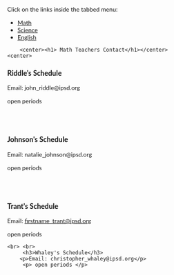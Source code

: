 <!DOCTYPE html>
<html>
<style>
body {font-family: "Lato", sans-serif;}

ul.tab {
    list-style-type: none;
    margin: 0;
    padding: 0;
    overflow: hidden;
    border: 1px solid #ccc;
    background-color: #f1f1f1;
}

/* Float the list items side by side */
ul.tab li {float: left;}

/* Style the links inside the list items */
ul.tab li a {
    display: inline-block;
    color: black;
    text-align: center;
    padding: 14px 16px;
    text-decoration: none;
    transition: 0.3s;
    font-size: 17px;
}

/* Change background color of links on hover */
ul.tab li a:hover {
    background-color: #ddd;
}

/* Create an active/current tablink class */
ul.tab li a:focus, .active {
    background-color: #ccc;
}

/* Style the tab content */
.tabcontent {
    display: none;
    padding: 6px 12px;
    border: 1px solid #ccc;
    border-top: none;
}
</style>
<body>

<p>Click on the links inside the tabbed menu:</p>

<ul class="tab">
<li><a href="javascript:void(0)" class="tablinks" onclick="openTab(event, 'Math')"> Math </a></li>
  <li><a href="javascript:void(0)" class="tablinks" onclick="openTab(event, 'Math')"> Science </a></li>
  <li><a href="javascript:void(0)" class="tablinks" onclick="openTab(event, 'Math')"> English </a></li>
</ul>

<!-------- first page---------->
<div id="MathTeachers" class="tabcontent">
	
		<center><h1> Math Teachers Contact</h1></center>
	<center>  
<h3>Riddle's Schedule</h3>
 		 <p>Email: john_riddle@ipsd.org</p> 
  		<p> open periods </p>
	<br> <br>
		<h3>Johnson's Schedule</h3>
  		<p>Email: natalie_johnson@ipsd.org</p> 
  		<p> open periods </p>

<br> <br>
		<h3>Trant's Schedule</h3>
 		 <p>Email: firstname_trant@ipsd.org</p> 
  		<p> open periods </p>

	<br> <br>
		 <h3>Whaley's Schedule</h3>
  		<p>Email: christopher_whaley@ipsd.org</p> 
 		 <p> open periods </p>


</center>
</div>

<script>
function openTabInfo(evt, tabName) {
    var i, tabcontent, tablinks;
    tabcontent = document.getElementsByClassName("tabcontent");
    for (i = 0; i < tabcontent.length; i++) {
        tabcontent[i].style.display = "none";
    }
    tablinks = document.getElementsByClassName("tablinks");
    for (i = 0; i < tablinks.length; i++) {
        tablinks[i].className = tablinks[i].className.replace(" active", "");
    }
    document.getElementById(cityName).style.display = "block";
    evt.currentTarget.className += " active";
}


</script>
     
</body>
</html> 

